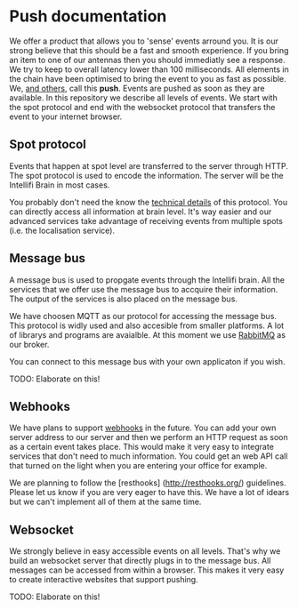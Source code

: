 Push documentation
==================

We offer a product that allows you to 'sense' events arround you. It is our strong believe that this should be a fast and smooth experience. If you bring an item to one of our antennas then you should immediatly see a response. We try to keep to overall latency lower than 100 milliseconds. All elements in the chain have been optimised to bring the event to you as fast as possible. We, [and others](http://en.wikipedia.org/wiki/Push_technology), call this **push**. Events are pushed as soon as they are available. In this repository we describe all levels of events. We start with the spot protocol and end with the websocket protocol that transfers the event to your internet browser.

Spot protocol
-------------

Events that happen at spot level are transferred to the server through HTTP. The spot protocol is used to encode the information. The server will be the Intellifi Brain in most cases. 

You probably don't need the know the [technical details](spot_protocol.md) of this protocol. You can directly access all information at brain level. It's way easier and our advanced services take advantage of receiving events from multiple spots (i.e. the localisation service).

Message bus
-----------

A message bus is used to propgate events through the Intellifi brain. All the services that we offer use the message bus to accquire their information. The output of the services is also placed on the message bus.

We have choosen MQTT as our protocol for accessing the message bus. This protocol is widly used and also accesible from smaller platforms. A lot of librarys and programs are avaialble. At this moment we use [RabbitMQ](http://www.rabbitmq.com/) as our broker.

You can connect to this message bus with your own applicaton if you wish.

TODO: Elaborate on this!

Webhooks
--------

We have plans to support [webhooks](http://en.wikipedia.org/wiki/Webhook) in the future. You can add your own server address to our server and then we perform an HTTP request as soon as a certain event takes place. This would make it very easy to integrate services that don't need to much information. You could get an web API call that turned on the light when you are entering your office for example.

We are planning to follow the [resthooks] (http://resthooks.org/) guidelines. Please let us know if you are very eager to have this. We have a lot of idears but we can't implement all of them at the same time.

Websocket
---------

We strongly believe in easy accessible events on all levels. That's why we build an websocket server that directly plugs in to the message bus. All messages can be accessed from within a browser. This makes it very easy to create interactive websites that support pushing.

TODO: Elaborate on this!
